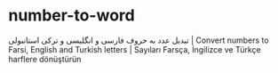 # number-to-word
تبدیل عدد به حروف فارسی و انگلیسی و ترکی استانبولی | Convert numbers to Farsi, English and Turkish letters | Sayıları Farsça, İngilizce ve Türkçe harflere dönüştürün
